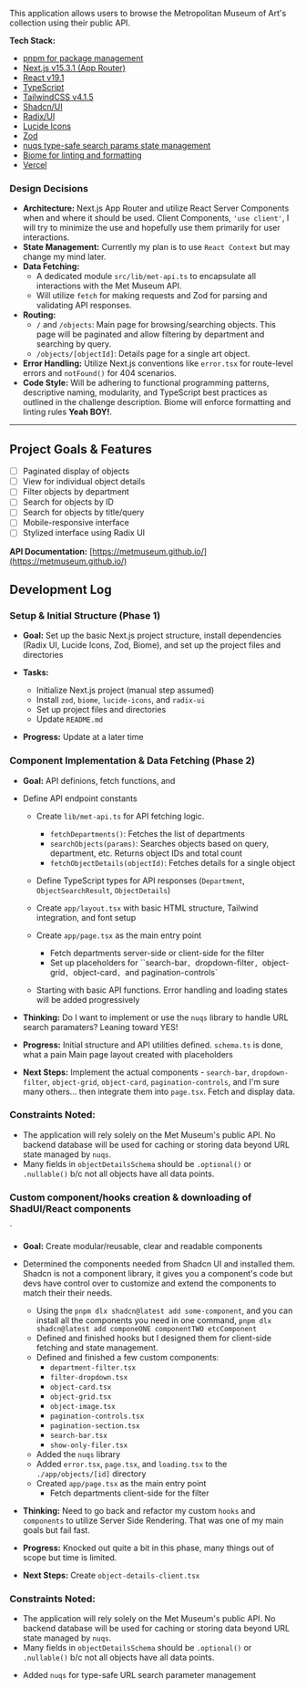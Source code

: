 This application allows users to browse the Metropolitan Museum of Art's collection using their public API.

**Tech Stack:**

* [pnpm for package management](https://pnpm.io/)
* [Next.js v15.3.1 (App Router)](https://www.typescriptlang.org/docs/)
* [React v19.1](https://react.dev/)
* [TypeScript](https://www.typescriptlang.org/docs/)
* [TailwindCSS v4.1.5](https://tailwindcss.com/)
* [Shadcn/UI](https://ui.shadcn.com/docs/components)
* [Radix/UI](https://www.radix-ui.com/)
* [Lucide Icons](https://lucide.dev/)
* [Zod](https://zod.dev/?id=or)
* [nuqs type-safe search params state management](https://nuqs.47ng.com/)
* [Biome for linting and formatting](https://biomejs.dev/)
* [Vercel](https://vercel.com/new)


### Design Decisions
*   **Architecture:** Next.js App Router and utilize React Server Components when and where it should be used. Client Components, `'use client'`, I will try to minimize the use and hopefully use them primarily for user interactions.
*   **State Management:** Currently my plan is to use `React Context` but may change my mind later.
*   **Data Fetching:**
    *   A dedicated module `src/lib/met-api.ts` to encapsulate all interactions with the Met Museum API.
    *   Will utilize `fetch` for making requests and Zod for parsing and validating API responses.
*   **Routing:**
    *   `/` and `/objects`: Main page for browsing/searching objects. This page will be paginated and allow filtering by department and searching by query.
    *   `/objects/[objectId]`: Details page for a single art object.
*   **Error Handling:** Utilize Next.js conventions like `error.tsx` for route-level errors and `notFound()` for 404 scenarios.
*   **Code Style:** Will be adhering to functional programming patterns, descriptive naming, modularity, and TypeScript best practices as outlined in the challenge description. Biome will enforce formatting and linting rules **Yeah BOY!**.    

---

## Project Goals & Features
* [ ] Paginated display of objects
* [ ] View for individual object details
* [ ] Filter objects by department
* [ ] Search for objects by ID
* [ ] Search for objects by title/query
* [ ] Mobile-responsive interface
* [ ] Stylized interface using Radix UI

**API Documentation:** [https://metmuseum.github.io/](https://metmuseum.github.io/)

## Development Log

### Setup & Initial Structure (Phase 1)

* **Goal:** Set up the basic Next.js project structure, install dependencies (Radix UI, Lucide Icons, Zod, Biome), and set up the project files and directories

* **Tasks:**
    * Initialize Next.js project (manual step assumed)
    * Install `zod`, `biome`, `lucide-icons`, and `radix-ui`
    * Set up project files and directories
    * Update `README.md`

* **Progress:**
Update at a later time

### Component Implementation & Data Fetching (Phase 2)

* **Goal:** API definions, fetch functions, and 

* Define API endpoint constants
    * Create `lib/met-api.ts` for API fetching logic.
        * `fetchDepartments()`: Fetches the list of departments
        * `searchObjects(params)`: Searches objects based on query, department, etc. Returns object IDs and total count
        * `fetchObjectDetails(objectId)`: Fetches details for a single object
    * Define TypeScript types for API responses (`Department`, `ObjectSearchResult`, `ObjectDetails`)
    * Create `app/layout.tsx` with basic HTML structure, Tailwind integration, and font setup
    * Create `app/page.tsx` as the main entry point
        * Fetch departments server-side or client-side for the filter
        * Set up placeholders for ``search-bar`, `dropdown-filter`, `object-grid`, `object-card`, `and pagination-controls`

    * Starting with basic API functions. Error handling and loading states will be added progressively
* **Thinking:** Do I want to implement or use the `nuqs` library to handle URL search paramaters? Leaning toward YES!
* **Progress:** Initial structure and API utilities defined. `schema.ts` is done, what a pain   Main page layout created with placeholders
* **Next Steps:** Implement the actual components - `search-bar`, `dropdown-filter`, `object-grid`, `object-card`, `pagination-controls`, and I'm sure many others... then integrate them into `page.tsx`. Fetch and display data.


### Constraints Noted:
*   The application will rely solely on the Met Museum's public API. No backend database will be used for caching or storing data beyond URL state managed by `nuqs`.
*    Many fields in `objectDetailsSchema` should be `.optional()` or `.nullable()` b/c not all objects have all data points.


### Custom component/hooks creation & downloading of ShadUI/React components
`
* **Goal:** Create modular/reusable, clear and readable components

* Determined the components needed from Shadcn UI and installed them. Shadcn is not a component library, it gives you a component's code but devs have control over to customize and extend the components to match their their needs.
    * Using the `pnpm dlx shadcn@latest add some-component`, and you can install all the components you need in one command, `pnpm dlx shadcn@latest add componeONE componentTWO etcComponent`
    * Defined and finished hooks but I designed them for client-side fetching and state management.
    * Defined and finished a few custom components: 
      - `department-filter.tsx`
      - `filter-dropdown.tsx`
      - `object-card.tsx`
      - `object-grid.tsx`
      - `object-image.tsx`
      - `pagination-controls.tsx`
      - `pagination-section.tsx`
      - `search-bar.tsx`
      - `show-only-filer.tsx`
    * Added the `nuqs` library
    * Added `error.tsx`, `page.tsx`, and `loading.tsx` to the `./app/objects/[id]` directory
    * Created `app/page.tsx` as the main entry point
        * Fetch departments client-side for the filter

* **Thinking:** Need to go back and refactor my custom `hooks` and `components` to utilize Server Side Rendering. That was one of my main goals but fail fast.
* **Progress:** Knocked out quite a bit in this phase, many things out of scope but time is limited.
* **Next Steps:** Create `object-details-client.tsx`


### Constraints Noted:
*   The application will rely solely on the Met Museum's public API. No backend database will be used for caching or storing data beyond URL state managed by `nuqs`.
*    Many fields in `objectDetailsSchema` should be `.optional()` or `.nullable()` b/c not all objects have all data points.



- Added `nuqs` for type-safe URL search parameter management


